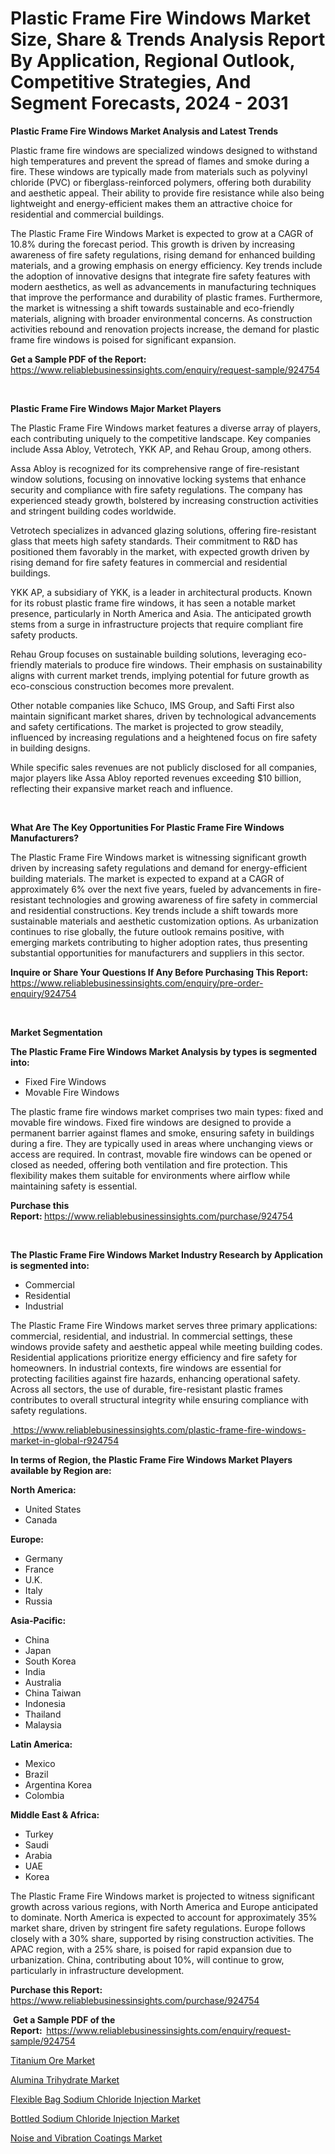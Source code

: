 <p><h1>Plastic Frame Fire Windows Market Size, Share & Trends Analysis Report By Application, Regional Outlook, Competitive Strategies, And Segment Forecasts, 2024 - 2031</h1></p><p><strong>Plastic Frame Fire Windows Market Analysis and Latest Trends</strong></p>
<p><p>Plastic frame fire windows are specialized windows designed to withstand high temperatures and prevent the spread of flames and smoke during a fire. These windows are typically made from materials such as polyvinyl chloride (PVC) or fiberglass-reinforced polymers, offering both durability and aesthetic appeal. Their ability to provide fire resistance while also being lightweight and energy-efficient makes them an attractive choice for residential and commercial buildings.</p><p>The Plastic Frame Fire Windows Market is expected to grow at a CAGR of 10.8% during the forecast period. This growth is driven by increasing awareness of fire safety regulations, rising demand for enhanced building materials, and a growing emphasis on energy efficiency. Key trends include the adoption of innovative designs that integrate fire safety features with modern aesthetics, as well as advancements in manufacturing techniques that improve the performance and durability of plastic frames. Furthermore, the market is witnessing a shift towards sustainable and eco-friendly materials, aligning with broader environmental concerns. As construction activities rebound and renovation projects increase, the demand for plastic frame fire windows is poised for significant expansion.</p></p>
<p><strong>Get a Sample PDF of the Report:&nbsp;</strong> <a href="https://www.reliablebusinessinsights.com/enquiry/request-sample/924754?utm_campaign=102&utm_medium=2&utm_source=Github&utm_content=ia&utm_term=12122024&utm_id=plastic-frame-fire-windows">https://www.reliablebusinessinsights.com/enquiry/request-sample/924754</a></p>
<p>&nbsp;</p>
<p><strong>Plastic Frame Fire Windows Major Market Players</strong></p>
<p><p>The Plastic Frame Fire Windows market features a diverse array of players, each contributing uniquely to the competitive landscape. Key companies include Assa Abloy, Vetrotech, YKK AP, and Rehau Group, among others. </p><p>Assa Abloy is recognized for its comprehensive range of fire-resistant window solutions, focusing on innovative locking systems that enhance security and compliance with fire safety regulations. The company has experienced steady growth, bolstered by increasing construction activities and stringent building codes worldwide.</p><p>Vetrotech specializes in advanced glazing solutions, offering fire-resistant glass that meets high safety standards. Their commitment to R&D has positioned them favorably in the market, with expected growth driven by rising demand for fire safety features in commercial and residential buildings.</p><p>YKK AP, a subsidiary of YKK, is a leader in architectural products. Known for its robust plastic frame fire windows, it has seen a notable market presence, particularly in North America and Asia. The anticipated growth stems from a surge in infrastructure projects that require compliant fire safety products.</p><p>Rehau Group focuses on sustainable building solutions, leveraging eco-friendly materials to produce fire windows. Their emphasis on sustainability aligns with current market trends, implying potential for future growth as eco-conscious construction becomes more prevalent.</p><p>Other notable companies like Schuco, IMS Group, and Safti First also maintain significant market shares, driven by technological advancements and safety certifications. The market is projected to grow steadily, influenced by increasing regulations and a heightened focus on fire safety in building designs. </p><p>While specific sales revenues are not publicly disclosed for all companies, major players like Assa Abloy reported revenues exceeding $10 billion, reflecting their expansive market reach and influence.</p></p>
<p>&nbsp;</p>
<p><strong>What Are The Key Opportunities For Plastic Frame Fire Windows Manufacturers?</strong></p>
<p><p>The Plastic Frame Fire Windows market is witnessing significant growth driven by increasing safety regulations and demand for energy-efficient building materials. The market is expected to expand at a CAGR of approximately 6% over the next five years, fueled by advancements in fire-resistant technologies and growing awareness of fire safety in commercial and residential constructions. Key trends include a shift towards more sustainable materials and aesthetic customization options. As urbanization continues to rise globally, the future outlook remains positive, with emerging markets contributing to higher adoption rates, thus presenting substantial opportunities for manufacturers and suppliers in this sector.</p></p>
<p><strong>Inquire or Share Your Questions If Any Before Purchasing This Report:</strong> <a href="https://www.reliablebusinessinsights.com/enquiry/pre-order-enquiry/924754?utm_campaign=102&utm_medium=2&utm_source=Github&utm_content=ia&utm_term=12122024&utm_id=plastic-frame-fire-windows">https://www.reliablebusinessinsights.com/enquiry/pre-order-enquiry/924754</a></p>
<p>&nbsp;</p>
<p><strong>Market Segmentation</strong></p>
<p><strong>The Plastic Frame Fire Windows Market Analysis by types is segmented into:</strong></p>
<p><ul><li>Fixed Fire Windows</li><li>Movable Fire Windows</li></ul></p>
<p><p>The plastic frame fire windows market comprises two main types: fixed and movable fire windows. Fixed fire windows are designed to provide a permanent barrier against flames and smoke, ensuring safety in buildings during a fire. They are typically used in areas where unchanging views or access are required. In contrast, movable fire windows can be opened or closed as needed, offering both ventilation and fire protection. This flexibility makes them suitable for environments where airflow while maintaining safety is essential.</p></p>
<p><strong>Purchase this Report:&nbsp;</strong><a href="https://www.reliablebusinessinsights.com/purchase/924754?utm_campaign=102&utm_medium=2&utm_source=Github&utm_content=ia&utm_term=12122024&utm_id=plastic-frame-fire-windows">https://www.reliablebusinessinsights.com/purchase/924754</a></p>
<p>&nbsp;</p>
<p><strong>The Plastic Frame Fire Windows Market Industry Research by Application is segmented into:</strong></p>
<p><ul><li>Commercial</li><li>Residential</li><li>Industrial</li></ul></p>
<p><p>The Plastic Frame Fire Windows market serves three primary applications: commercial, residential, and industrial. In commercial settings, these windows provide safety and aesthetic appeal while meeting building codes. Residential applications prioritize energy efficiency and fire safety for homeowners. In industrial contexts, fire windows are essential for protecting facilities against fire hazards, enhancing operational safety. Across all sectors, the use of durable, fire-resistant plastic frames contributes to overall structural integrity while ensuring compliance with safety regulations.</p></p>
<p><a href="https://www.reliablebusinessinsights.com/plastic-frame-fire-windows-market-in-global-r924754?utm_campaign=102&utm_medium=2&utm_source=Github&utm_content=ia&utm_term=12122024&utm_id=plastic-frame-fire-windows">&nbsp;https://www.reliablebusinessinsights.com/plastic-frame-fire-windows-market-in-global-r924754</a></p>
<p><strong>In terms of Region, the Plastic Frame Fire Windows Market Players available by Region are:</strong></p>
<p>
    <p> <strong> North America: </strong>
        <ul>
            <li>United States</li>
            <li>Canada</li>
        </ul>
        </p> 
    <p> <strong> Europe: </strong>
        <ul>
            <li>Germany</li>
            <li>France</li>
            <li>U.K.</li>
            <li>Italy</li>
            <li>Russia</li>
        </ul>
        </p> 
    <p> <strong> Asia-Pacific: </strong>
        <ul>
            <li>China</li>
            <li>Japan</li>
            <li>South Korea</li>
            <li>India</li>
            <li>Australia</li>
            <li>China Taiwan</li>
            <li>Indonesia</li>
            <li>Thailand</li>
            <li>Malaysia</li>
        </ul>
        </p> 
    <p> <strong> Latin America: </strong>
        <ul>
            <li>Mexico</li>
            <li>Brazil</li>
            <li>Argentina Korea</li>
            <li>Colombia</li>
        </ul>
        </p> 
    <p> <strong> Middle East & Africa: </strong>
        <ul>
            <li>Turkey</li>
            <li>Saudi</li>
            <li>Arabia</li>
            <li>UAE</li>
            <li>Korea</li>
        </ul>
    </p>
    </p>
<p><p>The Plastic Frame Fire Windows market is projected to witness significant growth across various regions, with North America and Europe anticipated to dominate. North America is expected to account for approximately 35% market share, driven by stringent fire safety regulations. Europe follows closely with a 30% share, supported by rising construction activities. The APAC region, with a 25% share, is poised for rapid expansion due to urbanization. China, contributing about 10%, will continue to grow, particularly in infrastructure development.</p></p>
<p><strong>Purchase this Report: </strong><a href="https://www.reliablebusinessinsights.com/purchase/924754?utm_campaign=102&utm_medium=2&utm_source=Github&utm_content=ia&utm_term=12122024&utm_id=plastic-frame-fire-windows">https://www.reliablebusinessinsights.com/purchase/924754</a></p>
<p>&nbsp;<strong>Get a Sample PDF of the Report:&nbsp;&nbsp;</strong><a href="https://www.reliablebusinessinsights.com/enquiry/request-sample/924754?utm_campaign=102&utm_medium=2&utm_source=Github&utm_content=ia&utm_term=12122024&utm_id=plastic-frame-fire-windows">https://www.reliablebusinessinsights.com/enquiry/request-sample/924754</a></p>
<p><strong></strong></p>
<p><p><a href="https://www.linkedin.com/pulse/c-hannibex-sqmmf?utm_campaign=102&utm_medium=2&utm_source=Github&utm_content=ia&utm_term=12122024&utm_id=plastic-frame-fire-windows">Titanium Ore Market</a></p><p><a href="https://www.linkedin.com/pulse/analyzing-hashub-gbd8f?utm_campaign=102&utm_medium=2&utm_source=Github&utm_content=ia&utm_term=12122024&utm_id=plastic-frame-fire-windows">Alumina Trihydrate Market</a></p><p><a href="https://github.com/lylyparadise/Market-Research-Report-List-5/blob/main/flexible-bag-sodium-chloride-injection-market.md?utm_campaign=102&utm_medium=2&utm_source=Github&utm_content=ia&utm_term=12122024&utm_id=plastic-frame-fire-windows">Flexible Bag Sodium Chloride Injection Market</a></p><p><a href="https://github.com/FlorianWolf90/Market-Research-Report-List-1/blob/main/bottled-sodium-chloride-injection-market.md?utm_campaign=102&utm_medium=2&utm_source=Github&utm_content=ia&utm_term=12122024&utm_id=plastic-frame-fire-windows">Bottled Sodium Chloride Injection Market</a></p><p><a href="https://www.linkedin.com/pulse/key-trends-revenue-potentia-market-scanr-nkj3f?utm_campaign=102&utm_medium=2&utm_source=Github&utm_content=ia&utm_term=12122024&utm_id=plastic-frame-fire-windows">Noise and Vibration Coatings Market</a></p></p>